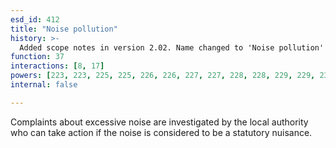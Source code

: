 ```yaml
---
esd_id: 412
title: "Noise pollution"
history: >-
  Added scope notes in version 2.02. Name changed to 'Noise pollution' in version 4.00.
function: 37
interactions: [8, 17]
powers: [223, 223, 225, 225, 226, 226, 227, 227, 228, 228, 229, 229, 230, 230, 231, 231, 444, 444, 444, 444, 1089, 1089, 1089, 1089, 1089, 1090, 1090, 1090, 1090, 1090, 1091, 1091, 1091, 1091, 1091, 1092, 1092, 1092, 1092, 1093, 1093, 1093, 1093, 1093, 1094, 1094, 1240, 1240, 1240, 1241, 1241, 1241, 1242, 1242, 1242, 2092, 2093, 2093, 2094, 2095, 2096, 2096, 2096, 2096, 2097, 2097, 2097, 2097, 2097, 2098, 2098, 2098, 2099, 2105, 2105, 2105, 2105, 2105, 2106, 2106, 2106, 2106, 2106, 2107, 2107, 2107, 2107, 2107]
internal: false

---
```


Complaints about excessive noise are investigated by the local authority who can take action if the noise is considered to be a statutory nuisance.

